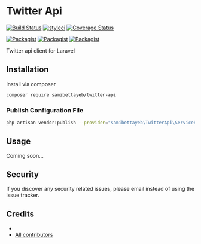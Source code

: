 # Twitter Api

[![Build Status](https://travis-ci.org/samibettayeb/twitter-api.svg?branch=master)](https://travis-ci.org/samibettayeb/twitter-api)
[![styleci](https://styleci.io/repos/240723910/shield)](https://styleci.io/repos/240723910)
[![Coverage Status](https://coveralls.io/repos/github/SAMIBETTAYEB/twitter-api/badge.svg?branch=master)](https://coveralls.io/github/samibettayeb/twitter-api?branch=master)

[![Packagist](https://img.shields.io/packagist/v/samibettayeb/twitter-api.svg)](https://packagist.org/packages/samibettayeb/twitter-api)
[![Packagist](https://poser.pugx.org/samibettayeb/twitter-api/d/total.svg)](https://packagist.org/packages/samibettayeb/twitter-api)
[![Packagist](https://img.shields.io/packagist/l/samibettayeb/twitter-api.svg)](https://packagist.org/packages/samibettayeb/twitter-api)

Twitter api client for Laravel

## Installation

Install via composer
```bash
composer require samibettayeb/twitter-api
```

### Publish Configuration File

```bash
php artisan vendor:publish --provider="samibettayeb\TwitterApi\ServiceProvider" --tag="config"
```

## Usage

Coming soon...

## Security

If you discover any security related issues, please email
instead of using the issue tracker.

## Credits

- [](https://github.com/samibettayeb/twitter-api)
- [All contributors](https://github.com/samibettayeb/twitter-api/graphs/contributors)
